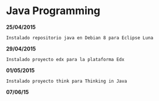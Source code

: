 # Java Programming

**25/04/2015**
  
    Instalado repositorio java en Debian 8 para Eclipse Luna

**29/04/2015**
    
    Instalado proyecto edx para la plataforma Edx

**01/05/2015**

    Instalado proyecto think para Thinking in Java

**07/06/15**


